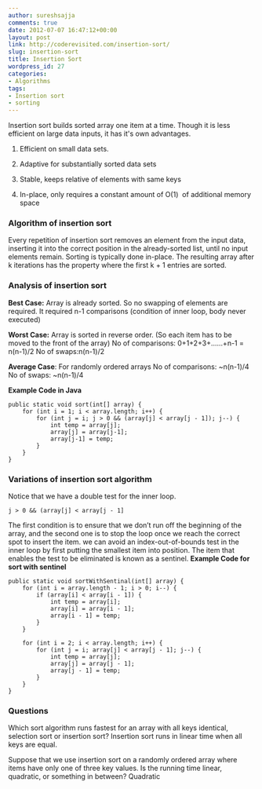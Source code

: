 ```yaml
---
author: sureshsajja
comments: true
date: 2012-07-07 16:47:12+00:00
layout: post
link: http://coderevisited.com/insertion-sort/
slug: insertion-sort
title: Insertion Sort
wordpress_id: 27
categories:
- Algorithms
tags:
- Insertion sort
- sorting
---
```


Insertion sort builds sorted array one item at a time. Though it is less efficient on large data inputs, it has it's own advantages.



	
  1. Efficient on small data sets.

	
  2. Adaptive for substantially sorted data sets

	
  3. Stable, keeps relative of elements with same keys

	
  4. In-place, only requires a constant amount of O(1)  of additional memory space





### Algorithm of insertion sort


Every repetition of insertion sort removes an element from the input data, inserting it into the correct position in the already-sorted list, until no input elements remain. Sorting is typically done in-place. The resulting array after k iterations has the property where the first k + 1 entries are sorted.



### Analysis of insertion sort


**Best Case:** Array is already sorted. So no swapping of elements are required. It required n-1 comparisons (condition of inner loop, body never executed)

**Worst Case:** Array is sorted in reverse order. (So each item has to be moved to the front of the array)
No of comparisons: 0+1+2+3+......+n-1 = n(n-1)/2
No of swaps:n(n-1)/2

**Average Case**: For randomly ordered arrays
No of comparisons: ~n(n-1)/4
No of swaps: ~n(n-1)/4

**Example Code in Java** 

    
    public static void sort(int[] array) {
    	for (int i = 1; i < array.length; i++) {
    		for (int j = i; j > 0 && (array[j] < array[j - 1]); j--) {
    			int temp = array[j];
    			array[j] = array[j-1];
    			array[j-1] = temp;
    		}
    	}
    }





### Variations of insertion sort algorithm


Notice that we have a double test for the inner loop.
 

    
    j > 0 && (array[j] < array[j - 1]



The first condition is to ensure that we don’t run off the beginning of the array, and the second one is to stop the loop once we reach the correct spot to insert the item. we can avoid an index-out-of-bounds test in the inner loop by first putting the smallest item into position. The item that enables the test to be eliminated is known as a sentinel.
**Example Code for sort with sentinel**
 

    
    public static void sortWithSentinal(int[] array) {
    	for (int i = array.length - 1; i > 0; i--) {
    		if (array[i] < array[i - 1]) {
    			int temp = array[i];
    			array[i] = array[i - 1];
    			array[i - 1] = temp;
    		}
    	}
    
    	for (int i = 2; i < array.length; i++) {
    		for (int j = i; array[j] < array[j - 1]; j--) {
    			int temp = array[j];
    			array[j] = array[j - 1];
    			array[j - 1] = temp;
    		}
    	}
    }





### Questions



Which sort algorithm runs fastest for an array with all keys identical, selection sort or insertion sort?
Insertion sort runs in linear time when all keys are equal.

Suppose that we use insertion sort on a randomly ordered array where items have only one of three key values. Is the running time linear, quadratic, or something in between?
Quadratic
